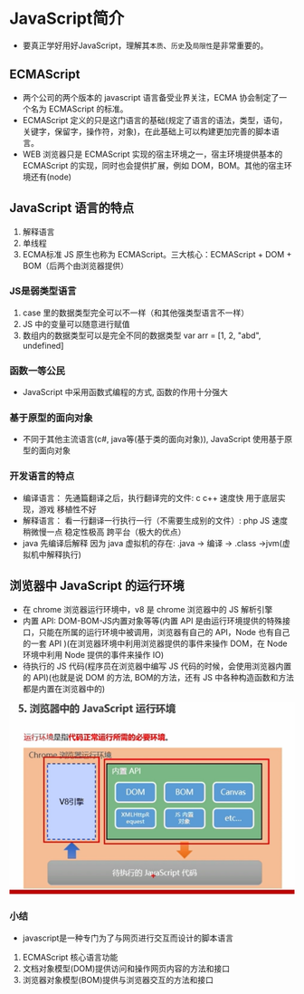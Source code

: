 # JavaScript简介

- 要真正学好用好JavaScript，理解其`本质`、`历史`及`局限性`是非常重要的。

## ECMAScript

- 两个公司的两个版本的 javascript 语言备受业界关注，ECMA 协会制定了一个名为 ECMAScript 的标准。
- ECMAScript 定义的只是这门语言的基础(规定了语言的语法，类型，语句，关键字，保留字，操作符，对象)，在此基础上可以构建更加完善的脚本语言。
- WEB 浏览器只是 ECMAScript 实现的宿主环境之一，宿主环境提供基本的 ECMAScript 的实现，同时也会提供扩展，例如 DOM，BOM。其他的宿主环境还有(node)

## JavaScript 语言的特点

1. 解释语言
2. 单线程
3. ECMA标准 JS 原生也称为 ECMAScript。三大核心：ECMAScript + DOM + BOM（后两个由浏览器提供）

### JS是弱类型语言

1. case 里的数据类型完全可以不一样（和其他强类型语言不一样）
2. JS 中的变量可以随意进行赋值
3. 数组内的数据类型可以是完全不同的数据类型 var arr = [1, 2, "abd", undefined]

### 函数一等公民

- JavaScript 中采用函数式编程的方式, 函数的作用十分强大

### 基于原型的面向对象

- 不同于其他主流语言(c#, java等(基于类的面向对象)), JavaScript 使用基于原型的面向对象

### 开发语言的特点

- 编译语言： 先通篇翻译之后，执行翻译完的文件: c c++   速度快 用于底层实现，游戏   移植性不好
- 解释语言： 看一行翻译一行执行一行（不需要生成别的文件）: php JS 速度稍微慢一点  稳定性极高    跨平台（极大的优点）
- java 先编译后解释 因为 java 虚拟机的存在: .java -> 编译 -> .class ->jvm(虚拟机中解释执行)

## 浏览器中 JavaScript 的运行环境

- 在 chrome 浏览器运行环境中，v8 是 chrome 浏览器中的 JS 解析引擎
- 内置 API: DOM-BOM-JS内置对象等等(内置 API 是由运行环境提供的特殊接口，只能在所属的运行环境中被调用，浏览器有自己的 API，Node 也有自己的一套 API )(在浏览器环境中利用浏览器提供的事件来操作 DOM，在 Node 环境中利用 Node 提供的事件来操作 IO)
- 待执行的 JS 代码(程序员在浏览器中编写 JS 代码的时候，会使用浏览器内置的 API)(也就是说 DOM 的方法, BOM的方法，还有 JS 中各种构造函数和方法都是内置在浏览器中的)

![js在浏览器中执行](../../JavaScript/img/yunxing.png )

### 小结

- javascript是一种专门为了与网页进行交互而设计的脚本语言

1. ECMAScript 核心语言功能
2. 文档对象模型(DOM)提供访问和操作网页内容的方法和接口
3. 浏览器对象模型(BOM)提供与浏览器交互的方法和接口
